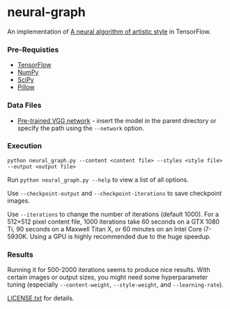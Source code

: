 # neural-graph
An implementation of [A neural algorithm of artistic style][paper] in TensorFlow.

### Pre-Requisties
* [TensorFlow](https://www.tensorflow.org/versions/master/get_started/os_setup.html#download-and-setup)
* [NumPy](https://github.com/numpy/numpy/blob/master/INSTALL.rst.txt)
* [SciPy](https://github.com/scipy/scipy/blob/master/INSTALL.rst.txt)
* [Pillow](http://pillow.readthedocs.io/en/3.3.x/installation.html#installation)

### Data Files

* [Pre-trained VGG network][net] - insert the model in the parent directory or specify the path using the `--network` option.

### Execution
`python neural_graph.py --content <content file> --styles <style file> --output <output file>`

Run `python neural_graph.py --help` to view a list of all options.

Use `--checkpoint-output` and `--checkpoint-iterations` to save checkpoint images.

Use `--iterations` to change the number of iterations (default 1000).  For a 512×512 pixel content file, 1000 iterations take 60 seconds on a GTX 1080 Ti, 90 seconds on a Maxwell Titan X, or 60 minutes on an Intel Core i7-5930K. Using a GPU is highly recommended due to the huge speedup.

### Results
Running it for 500-2000 iterations seems to produce nice results. With certain
images or output sizes, you might need some hyperparameter tuning (especially
`--content-weight`, `--style-weight`, and `--learning-rate`).


[LICENSE.txt][license] for details.

[paper]: http://arxiv.org/pdf/1508.06576v2.pdf
[net]: http://www.vlfeat.org/matconvnet/models/beta16/imagenet-vgg-verydeep-19.mat
[license]: LICENSE.txt
